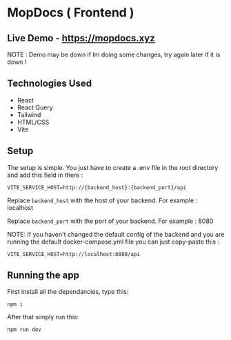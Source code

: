 # MopDocs ( Frontend )

## Live Demo - https://mopdocs.xyz

NOTE : Demo may be down if Im doing some changes, try again later if it is down !

## Technologies Used

- React
- React Query
- Tailwind
- HTML/CSS
- Vite

## Setup

The setup is simple. You just have to create a .env file in the root directory and add this field in there :

```
VITE_SERVICE_HOST=http://{backend_host}:{backend_port}/api
```

Replace `backend_host` with the host of your backend. For example : localhost

Replace `backend_port` with the port of your backend. For example : 8080

NOTE: If you haven't changed the default config of the backend and you are running the default docker-compose.yml file you can just copy-paste this :

```
VITE_SERVICE_HOST=http://localhost:8080/api
```

## Running the app

First install all the dependancies, type this:

```
npm i
```

After that simply run this: 

```
npm run dev
```


